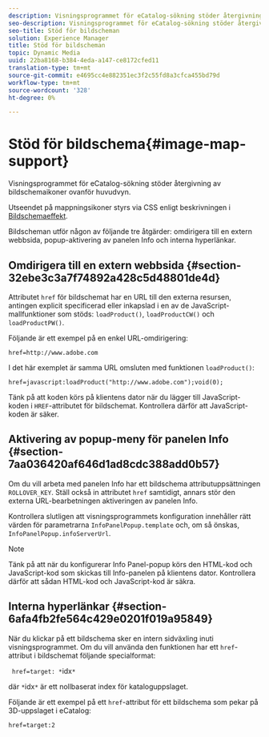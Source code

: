 ```yaml
---
description: Visningsprogrammet för eCatalog-sökning stöder återgivning av bildschemaikoner ovanför huvudvyn.
seo-description: Visningsprogrammet för eCatalog-sökning stöder återgivning av bildschemaikoner ovanför huvudvyn.
seo-title: Stöd för bildscheman
solution: Experience Manager
title: Stöd för bildscheman
topic: Dynamic Media
uuid: 22ba8168-b384-4eda-a147-ce8172cfed11
translation-type: tm+mt
source-git-commit: e4695cc4e882351ec3f2c55fd8a3cfca455bd79d
workflow-type: tm+mt
source-wordcount: '328'
ht-degree: 0%

---
```



# Stöd för bildschema{#image-map-support}

Visningsprogrammet för eCatalog-sökning stöder återgivning av bildschemaikoner ovanför huvudvyn.

Utseendet på mappningsikoner styrs via CSS enligt beskrivningen i [Bildschemaeffekt](../../c-html5-s7-aem-asset-viewers/c-html5-20-ecatalog-viewer-about/c-html5-20-ecatalog-viewer-customizingviewer/r-html5-ecatalog-viewer-20-customize-imagemapeffect.md#reference-261df27d1ed145c882b26b88e33a0289).

Bildscheman utför någon av följande tre åtgärder: omdirigera till en extern webbsida, popup-aktivering av panelen Info och interna hyperlänkar.

## Omdirigera till en extern webbsida {#section-32ebe3c3a7f74892a428c5d48801de4d}

Attributet `href` för bildschemat har en URL till den externa resursen, antingen explicit specificerad eller inkapslad i en av de JavaScript-mallfunktioner som stöds: `loadProduct()`, `loadProductCW()` och `loadProductPW()`.

Följande är ett exempel på en enkel URL-omdirigering:

`href=http://www.adobe.com`

I det här exemplet är samma URL omsluten med funktionen `loadProduct()`:

`href=javascript:loadProduct("http://www.adobe.com");void(0);`

Tänk på att koden körs på klientens dator när du lägger till JavaScript-koden i `HREF`-attributet för bildschemat. Kontrollera därför att JavaScript-koden är säker.

## Aktivering av popup-meny för panelen Info {#section-7aa036420af646d1ad8cdc388add0b57}

Om du vill arbeta med panelen Info har ett bildschema attributuppsättningen `ROLLOVER_KEY`. Ställ också in attributet `href` samtidigt, annars stör den externa URL-bearbetningen aktiveringen av panelen Info.

Kontrollera slutligen att visningsprogrammets konfiguration innehåller rätt värden för parametrarna `InfoPanelPopup.template` och, om så önskas, `InfoPanelPopup.infoServerUrl`.

>[!NOTE]
>
>Tänk på att när du konfigurerar Info Panel-popup körs den HTML-kod och JavaScript-kod som skickas till Info-panelen på klientens dator. Kontrollera därför att sådan HTML-kod och JavaScript-kod är säkra.

## Interna hyperlänkar {#section-6afa4fb2fe564c429e0201f019a95849}

När du klickar på ett bildschema sker en intern sidväxling inuti visningsprogrammet. Om du vill använda den funktionen har ett `href`-attribut i bildschemat följande specialformat:

` href=target: *`idx`*`

där `*`idx`*` är ett nollbaserat index för kataloguppslaget.

Följande är ett exempel på ett `href`-attribut för ett bildschema som pekar på 3D-uppslaget i eCatalog:

`href=target:2`
